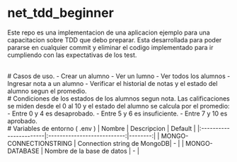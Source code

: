 # net_tdd_beginner
Este repo es una implementacion de una aplicacion ejemplo para una capacitacion sobre TDD que debo preparar. Esta desarrollada para poder pararse en cualquier commit y eliminar el codigo implementado para ir cumpliendo con las expectativas de los test.

<br/>
# Casos de uso.
 - Crear un alumno
 - Ver un lumno
 - Ver todos los alumnos
 - Ingresar nota a un alumno
 - Verificar el historial de notas y el estado del alumno segun el promedio.
 
<br/>
# Condiciones de los estados de los alumnos segun  nota.
Las calificaciones se miden desde el 0 al 10 y el estado del alumno se calcula por el promedio:
 - Entre 0 y 4 es desaprobado.
 - Entre 5 y 6 es insuficiente.
 - Entre 7 y 10 es aprobado.
 
 
<br/>
# Variables de entorno ( .env )
| Nombre                 | Descripcion                 | Default |
|:-----------------------|:---------------------------:|--------:|
| MONGO-CONNECTIONSTRING | Connection string de MongoDB| -       |
| MONGO-DATABASE         | Nombre de la base de datos  | -       |